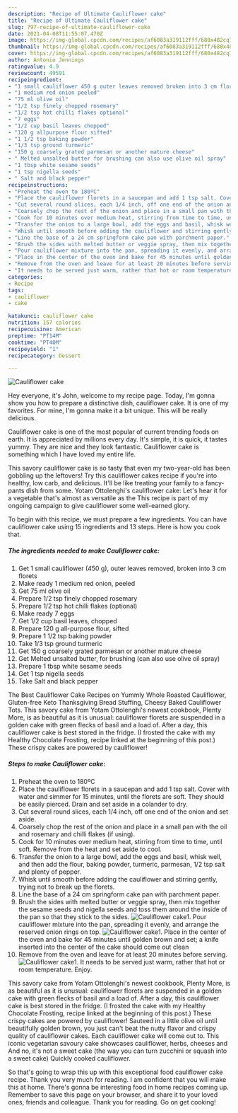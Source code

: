 ```yaml
---
description: "Recipe of Ultimate Cauliflower cake"
title: "Recipe of Ultimate Cauliflower cake"
slug: 797-recipe-of-ultimate-cauliflower-cake
date: 2021-04-08T11:55:07.470Z
image: https://img-global.cpcdn.com/recipes/af6083a319112fff/680x482cq70/cauliflower-cake-recipe-main-photo.jpg
thumbnail: https://img-global.cpcdn.com/recipes/af6083a319112fff/680x482cq70/cauliflower-cake-recipe-main-photo.jpg
cover: https://img-global.cpcdn.com/recipes/af6083a319112fff/680x482cq70/cauliflower-cake-recipe-main-photo.jpg
author: Antonio Jennings
ratingvalue: 4.9
reviewcount: 49591
recipeingredient:
- "1 small cauliflower 450 g outer leaves removed broken into 3 cm florets"
- "1 medium red onion peeled"
- "75 ml olive oil"
- "1/2 tsp finely chopped rosemary"
- "1/2 tsp hot chilli flakes optional"
- "7 eggs"
- "1/2 cup basil leaves chopped"
- "120 g allpurpose flour sifted"
- "1 1/2 tsp baking powder"
- "1/3 tsp ground turmeric"
- "150 g coarsely grated parmesan or another mature cheese"
- " Melted unsalted butter for brushing can also use olive oil spray"
- "1 tbsp white sesame seeds"
- "1 tsp nigella seeds"
- " Salt and black pepper"
recipeinstructions:
- "Preheat the oven to 180ºC"
- "Place the cauliflower florets in a saucepan and add 1 tsp salt. Cover with water and simmer for 15 minutes, until the florets are soft. They should be easily pierced. Drain and set aside in a colander to dry."
- "Cut several round slices, each 1/4 inch, off one end of the onion and set aside."
- "Coarsely chop the rest of the onion and place in a small pan with the oil and rosemary and chilli flakes (if using)."
- "Cook for 10 minutes over medium heat, stirring from time to time, until soft. Remove from the heat and set aside to cool."
- "Transfer the onion to a large bowl, add the eggs and basil, whisk well, and then add the flour, baking powder, turmeric, parmesan, 1/2 tsp salt and plenty of pepper."
- "Whisk until smooth before adding the cauliflower and stirring gently, trying not to break up the florets."
- "Line the base of a 24 cm springform cake pan with parchment paper."
- "Brush the sides with melted butter or veggie spray, then mix together the sesame seeds and nigella seeds and toss them around the inside of the pan so that they stick to the sides."
- "Pour cauliflower mixture into the pan, spreading it evenly, and arrange the reserved onion rings on top."
- "Place in the center of the oven and bake for 45 minutes until golden brown and set; a knife inserted into the center of the cake should come out clean"
- "Remove from the oven and leave for at least 20 minutes before serving."
- "It needs to be served just warm, rather that hot or room temperature. Enjoy."
categories:
- Recipe
tags:
- cauliflower
- cake

katakunci: cauliflower cake 
nutrition: 157 calories
recipecuisine: American
preptime: "PT14M"
cooktime: "PT40M"
recipeyield: "1"
recipecategory: Dessert

---
```



![Cauliflower cake](https://img-global.cpcdn.com/recipes/af6083a319112fff/680x482cq70/cauliflower-cake-recipe-main-photo.jpg)

Hey everyone, it's John, welcome to my recipe page. Today, I'm gonna show you how to prepare a distinctive dish, cauliflower cake. It is one of my favorites. For mine, I'm gonna make it a bit unique. This will be really delicious.

Cauliflower cake is one of the most popular of current trending foods on earth. It is appreciated by millions every day. It's simple, it is quick, it tastes yummy. They are nice and they look fantastic. Cauliflower cake is something which I have loved my entire life.

This savory cauliflower cake is so tasty that even my two-year-old has been gobbling up the leftovers! Try this cauliflower cakes recipe if you&#39;re into healthy, low carb, and delicious. It&#39;ll be like treating your family to a fancy-pants dish from some. Yotam Ottolenghi&#39;s cauliflower cake: Let&#39;s hear it for a vegetable that&#39;s almost as versatile as the This recipe is part of my ongoing campaign to give cauliflower some well-earned glory.


To begin with this recipe, we must prepare a few ingredients. You can have cauliflower cake using 15 ingredients and 13 steps. Here is how you cook that.

<!--inarticleads1-->

##### The ingredients needed to make Cauliflower cake:

1. Get 1 small cauliflower (450 g), outer leaves removed, broken into 3 cm florets
1. Make ready 1 medium red onion, peeled
1. Get 75 ml olive oil
1. Prepare 1/2 tsp finely chopped rosemary
1. Prepare 1/2 tsp hot chilli flakes (optional)
1. Make ready 7 eggs
1. Get 1/2 cup basil leaves, chopped
1. Prepare 120 g all-purpose flour, sifted
1. Prepare 1 1/2 tsp baking powder
1. Take 1/3 tsp ground turmeric
1. Get 150 g coarsely grated parmesan or another mature cheese
1. Get  Melted unsalted butter, for brushing (can also use olive oil spray)
1. Prepare 1 tbsp white sesame seeds
1. Get 1 tsp nigella seeds
1. Take  Salt and black pepper


The Best Cauliflower Cake Recipes on Yummly Whole Roasted Cauliflower, Gluten-free Keto Thanksgiving Bread Stuffing, Cheesy Baked Cauliflower Tots. This savory cake from Yotam Ottolenghi&#39;s newest cookbook, Plenty More, is as beautiful as it is unusual: cauliflower florets are suspended in a golden cake with green flecks of basil and a load of. After a day, this cauliflower cake is best stored in the fridge. (I frosted the cake with my Healthy Chocolate Frosting, recipe linked at the beginning of this post.) These crispy cakes are powered by cauliflower! 

<!--inarticleads2-->

##### Steps to make Cauliflower cake:

1. Preheat the oven to 180ºC
1. Place the cauliflower florets in a saucepan and add 1 tsp salt. Cover with water and simmer for 15 minutes, until the florets are soft. They should be easily pierced. Drain and set aside in a colander to dry.
1. Cut several round slices, each 1/4 inch, off one end of the onion and set aside.
1. Coarsely chop the rest of the onion and place in a small pan with the oil and rosemary and chilli flakes (if using).
1. Cook for 10 minutes over medium heat, stirring from time to time, until soft. Remove from the heat and set aside to cool.
1. Transfer the onion to a large bowl, add the eggs and basil, whisk well, and then add the flour, baking powder, turmeric, parmesan, 1/2 tsp salt and plenty of pepper.
1. Whisk until smooth before adding the cauliflower and stirring gently, trying not to break up the florets.
1. Line the base of a 24 cm springform cake pan with parchment paper.
1. Brush the sides with melted butter or veggie spray, then mix together the sesame seeds and nigella seeds and toss them around the inside of the pan so that they stick to the sides.
<img src="//assets-global.cpcdn.com/assets/icons/button_play-2c75c40dde080a61004c1f40b05d8f140eaff45d7e9e6481dc71c63d2e7c4909.png" alt="Cauliflower cake">1. Pour cauliflower mixture into the pan, spreading it evenly, and arrange the reserved onion rings on top.
<img src="//assets-global.cpcdn.com/assets/icons/button_play-2c75c40dde080a61004c1f40b05d8f140eaff45d7e9e6481dc71c63d2e7c4909.png" alt="Cauliflower cake">1. Place in the center of the oven and bake for 45 minutes until golden brown and set; a knife inserted into the center of the cake should come out clean
1. Remove from the oven and leave for at least 20 minutes before serving.
<img src="//assets-global.cpcdn.com/assets/icons/button_play-2c75c40dde080a61004c1f40b05d8f140eaff45d7e9e6481dc71c63d2e7c4909.png" alt="Cauliflower cake">1. It needs to be served just warm, rather that hot or room temperature. Enjoy.


This savory cake from Yotam Ottolenghi&#39;s newest cookbook, Plenty More, is as beautiful as it is unusual: cauliflower florets are suspended in a golden cake with green flecks of basil and a load of. After a day, this cauliflower cake is best stored in the fridge. (I frosted the cake with my Healthy Chocolate Frosting, recipe linked at the beginning of this post.) These crispy cakes are powered by cauliflower! Sauteed in a little olive oil until beautifully golden brown, you just can&#39;t beat the nutty flavor and crispy quality of cauliflower cakes. Each cauliflower cake will come out to. This iconic vegetarian savoury cake showcases cauliflower, herbs, cheeses and And no, it&#39;s not a sweet cake (the way you can turn zucchini or squash into a sweet cake) Quickly cooked cauliflower. 

So that's going to wrap this up with this exceptional food cauliflower cake recipe. Thank you very much for reading. I am confident that you will make this at home. There's gonna be interesting food in home recipes coming up. Remember to save this page on your browser, and share it to your loved ones, friends and colleague. Thank you for reading. Go on get cooking!
